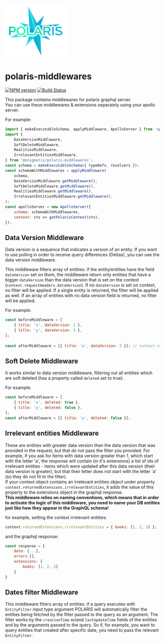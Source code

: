 ![Polaris-logo](static/img/polaris-logo.png)

# polaris-middlewares

[![NPM version](https://img.shields.io/npm/v/@enigmatis/polaris-middlewares.svg?style=flat-square)](https://www.npmjs.com/package/@enigmatis/polaris-middlewares)
[![Build Status](https://travis-ci.com/Enigmatis/polaris-united.svg?branch=master)](https://travis-ci.com/Enigmatis/polaris-united)

This package contains middlewares for polaris graphql server.\
You can use these middlewares & extensions separately using your apollo server.

For example:

```javascript
import { makeExecutableSchema, applyMiddleware, ApolloServer } from 'apollo-server';
import {
    DataVersionMiddleware,
    SoftDeleteMiddleware,
    RealitiesMiddleware,
    IrrelevantEntitiesMiddleware,
} from '@enigmatis/polaris-middlewares';
const schema = makeExecutableSchema({ typeDefs, resolvers });
const schemaWithMiddlewares = applyMiddleware(
    schema,
    DataVersionMiddleware.getMiddleware(),
    SoftDeleteMiddleware.getMiddleware(),
    RealitiesMiddleware.getMiddleware(),
    IrrelevantEntitiesMiddleware.getMiddleware(),
);
const apolloServer = new ApolloServer({
    schema: schemaWithMiddlewares,
    context: ctx => getPolarisContext(ctx),
});
```

## Data Version Middleware

Data version is a sequence that indicates a version of an entity.
If you want to use polling in order to receive query differences (Deltas), you can use the data version middleware.

This middleware filters array of entities: if the entity/entities have the field `dataVersion` set on them, the middleware return only entities that have a bigger `dataVersion` than
the data version that is set on the context (`context.requestHeaders.dataVersion`).
If no `dataVersion` is set on context, no filter will be applied.
If a single entity is returned, the filter will be applied as well.
If an array of entities with no data version field is returned, no filter will be applied.

For example:

```javascript
const beforeMiddleware = [
    { title: 'x', dataVersion: 2 },
    { title: 'y', dataVersion: 5 },
];

const afterMiddleware = [{ title: 'x', dataVersion: 5 }]; // context.requestHeaders.dataVersion is set to 3
```

## Soft Delete Middleware

It works similar to data version middleware, filtering out all entities which are soft deleted (has a property called `deleted` set to true).

For example:

```javascript
const beforeMiddleware = [
    { title: 'x', deleted: true },
    { title: 'y', deleted: false },
];
const afterMiddleware = [{ title: 'y', deleted: false }];
```

## Irrelevant entities Middleware

These are entities with greater data version than the data version that was provided in the request,
but that do not pass the filter you provided. For example, if you ask for items with data version greater than 1,
which start with the letter 'a', the response will contain (in it's extensions) a list of ids of irrelevant entities -
items which were updated after this data version (their data version is greater), but that their letter does not start with
the letter 'a' (so they do not fit to the filter).\
If your context object contains an irrelevant entities object under property `context.returnedExtensions.irrelevantEntities`,
it adds the value of this property to the extensions object in the graphql response.\
**This middleware relies on naming conventions, which means that in order to activate the logic of this middleware, you need
to name your DB entities just like how they appear in the GraphQL schema!**

for example, setting the context irrelevant entities:

```javascript
context.returnedExtensions.irrelevantEntities = { books: [1, 2, 3] };
```

and the graphql response:

```javascript
const response = {
    data: {...},
    errors:[],
    extensions: {
        books: [1, 2, 3]
    }
}
```

## Dates filter Middleware

This middleware filters array of entities: if a query executes with `EntityFilter` input type argument POLARIS will automatically filter 
the entities being fetched by the filter passed to the query as an argument.
The filter works by the `creationTime` or/and `lastUpdateTime` fields of the entities and by the arguments passed to the query.
So if, for example, you want to query entities that created after specific date, you need to pass the relevant `EntityFilter`.
